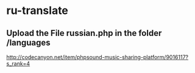 # ru-translate   
Upload the File russian.php in the folder /languages 
----------------------------------------------------------
http://codecanyon.net/item/phpsound-music-sharing-platform/9016117?s_rank=4
<!-- AddToAny BEGIN -->
<div class="a2a_kit a2a_kit_size_32 a2a_default_style">
<a class="a2a_dd" href="https://www.addtoany.com/share"></a>
<a class="a2a_button_facebook"></a>
<a class="a2a_button_twitter"></a>
<a class="a2a_button_google_plus"></a>
<a class="a2a_button_email"></a>
<a class="a2a_button_tumblr"></a>
<a class="a2a_button_wordpress"></a>
<a class="a2a_button_whatsapp"></a>
<a class="a2a_button_viber"></a>
<a class="a2a_button_odnoklassniki"></a>
</div>
<script>
var a2a_config = a2a_config || {};
a2a_config.onclick = 1;
</script>
<script async src="https://static.addtoany.com/menu/page.js"></script>
<!-- AddToAny END -->

